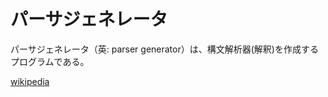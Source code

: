 ---
---
# パーサジェネレータ

パーサジェネレータ（英: parser generator）は、構文解析器(解釈)を作成するプログラムである。

[wikipedia](https://ja.wikipedia.org/wiki/%E3%83%91%E3%83%BC%E3%82%B5%E3%82%B8%E3%82%A7%E3%83%8D%E3%83%AC%E3%83%BC%E3%82%BF)
